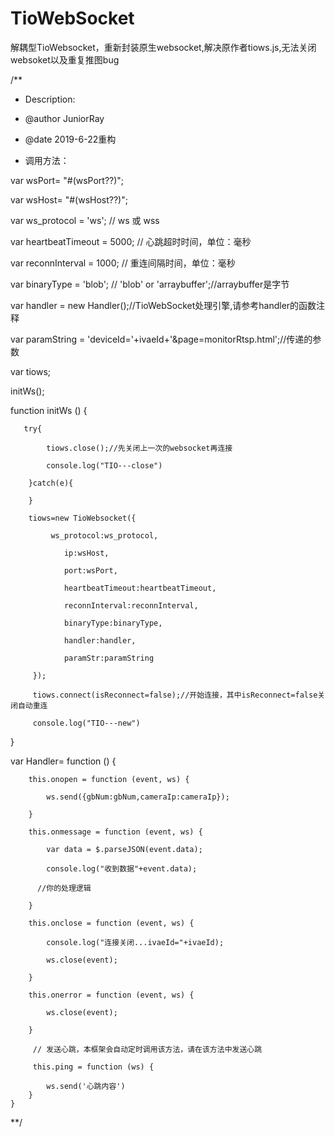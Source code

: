 # TioWebSocket
解耦型TioWebsocket，重新封装原生websocket,解决原作者tiows.js,无法关闭websoket以及重复推图bug


/**

 * Description:
 
 * @author JuniorRay
 
 * @date 2019-6-22重构
 
 * 调用方法：
 
 var  wsPort= "#(wsPort??)";
 
 var  wsHost= "#(wsHost??)";
 
 var ws_protocol = 'ws'; // ws 或 wss
 
 var heartbeatTimeout = 5000; // 心跳超时时间，单位：毫秒
 
 var reconnInterval = 1000; // 重连间隔时间，单位：毫秒
 
 var binaryType = 'blob'; // 'blob' or 'arraybuffer';//arraybuffer是字节
 
 var handler = new Handler();//TioWebSocket处理引擎,请参考handler的函数注释
 
 var paramString = 'deviceId='+ivaeId+'&page=monitorRtsp.html';//传递的参数
 
 var tiows;
 
 initWs();
 
 function initWs () {
 
       try{
       
            tiows.close();//先关闭上一次的websocket再连接
            
            console.log("TIO---close")
            
        }catch(e){
        
        }
        
        tiows=new TioWebsocket({
        
             ws_protocol:ws_protocol,
             
                ip:wsHost,
                
                port:wsPort,
                
                heartbeatTimeout:heartbeatTimeout,
                
                reconnInterval:reconnInterval,
                
                binaryType:binaryType,
                
                handler:handler,
                
                paramStr:paramString
                
         });
         
         tiows.connect(isReconnect=false);//开始连接，其中isReconnect=false关闭自动重连
         
         console.log("TIO---new")
         
  }
  
  var Handler= function () {
  
        this.onopen = function (event, ws) {
        
            ws.send({gbNum:gbNum,cameraIp:cameraIp});
            
        }
        
        this.onmessage = function (event, ws) {
        
            var data = $.parseJSON(event.data);
            
            console.log("收到数据"+event.data);
            
          //你的处理逻辑
          
        }
        
        this.onclose = function (event, ws) {
        
            console.log("连接关闭...ivaeId="+ivaeId);
            
            ws.close(event);
            
        }
        
        this.onerror = function (event, ws) {
                   
            ws.close(event);
            
        }
        
         // 发送心跳，本框架会自动定时调用该方法，请在该方法中发送心跳
         
         this.ping = function (ws) {
         
            ws.send('心跳内容')
        }
    }
 **/
